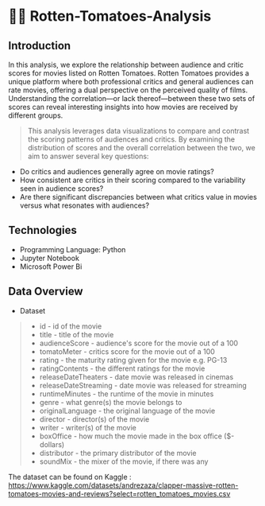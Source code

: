 # 🍅🍅 Rotten-Tomatoes-Analysis

## Introduction 
In this analysis, we explore the relationship between audience and critic scores for movies listed on Rotten Tomatoes. Rotten Tomatoes provides a unique platform where both professional critics and general audiences can rate movies, offering a dual perspective on the perceived quality of films. Understanding the correlation—or lack thereof—between these two sets of scores can reveal interesting insights into how movies are received by different groups.

> This analysis leverages data visualizations to compare and contrast the scoring patterns of audiences and critics. By examining the distribution of scores and the overall correlation between the two, we aim to answer several key questions:

- Do critics and audiences generally agree on movie ratings?
- How consistent are critics in their scoring compared to the variability seen in audience scores?
- Are there significant discrepancies between what critics value in movies versus what resonates with audiences?

## Technologies
- Programming Language: Python
- Jupyter Notebook
- Microsoft Power Bi

## Data Overview

- Dataset
> - id - id of the movie                    
> - title - title of the movie                 
> - audienceScore - audience's score for the movie out of a 100        
> - tomatoMeter - critics score for the movie out of a 100           
> - rating - the maturity rating given for the movie e.g. PG-13               
> - ratingContents - the different ratings for the movie        
> - releaseDateTheaters - date movie was released in cinemas   
> - releaseDateStreaming  - date movie was released for streaming
> - runtimeMinutes - the runtime of the movie in minutes
> - genre - what genre(s) the movie belongs to                   
> - originalLanguage - the original language of the movie      
> - director - director(s) of the movie               
> - writer - writer(s) of the movie               
> - boxOffice - how much the movie made in the box office ($-dollars)             
> - distributor - the primary distributor of the movie             
> - soundMix - the mixer of the movie, if there was any

The dataset can be found on Kaggle : https://www.kaggle.com/datasets/andrezaza/clapper-massive-rotten-tomatoes-movies-and-reviews?select=rotten_tomatoes_movies.csv




